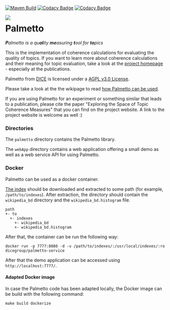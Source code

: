 [![Maven Build](https://github.com/dice-group/Palmetto/actions/workflows/maven.yml/badge.svg)](https://github.com/dice-group/Palmetto/actions/workflows/maven.yml) [![Codacy Badge](https://app.codacy.com/project/badge/Grade/0b0a42e905454c7cacb61243c76316a0)](https://www.codacy.com/gh/dice-group/Palmetto/dashboard?utm_source=github.com&amp;utm_medium=referral&amp;utm_content=dice-group/Palmetto&amp;utm_campaign=Badge_Grade) [![Codacy Badge](https://app.codacy.com/project/badge/Coverage/0b0a42e905454c7cacb61243c76316a0)](https://www.codacy.com/gh/dice-group/Palmetto/dashboard?utm_source=github.com&utm_medium=referral&utm_content=dice-group/Palmetto&utm_campaign=Badge_Coverage)

<img src="https://hobbitdata.informatik.uni-leipzig.de/homes/mroeder/palmetto/palmetto_64px.png" align="left" />

Palmetto
========
<i><b>P</b>almetto is a qu<b>al</b>ity <b>me</b>asuring <b>t</b>ool for <b>to</b>pics</i>

This is the implementation of coherence calculations for evaluating the quality of topics. If you want to learn more about coherence calculations and their meaning for topic evaluation, take a look at the <a href="http://palmetto.aksw.org/">project homepage</a> - especially at the publications.

<span xmlns:dct="http://purl.org/dc/terms/" property="dct:title">Palmetto</span> from <a xmlns:cc="http://creativecommons.org/ns#" href="http://cs.uni-paderborn.de/ds/" property="cc:attributionName" rel="cc:attributionURL">DICE</a> is licensed under a <a rel="license" href="https://www.gnu.org/licenses/agpl.txt">AGPL v3.0 License</a>.

Please take a look at the the wikipage to read <a href="https://github.com/AKSW/Palmetto/wiki/How-Palmetto-can-be-used">how Palmetto can be used</a>.

If you are using Palmetto for an experiment or something similar that leads to a publication, please cite the paper "Exploring the Space of Topic Coherence Measures" that you can find on the project website. A link to the project website is welcome as well :)

### Directories

The `palmetto` directory contains the Palmetto library.

The `webApp` directory contains a web application offering a small demo as well as a web service API for using Palmetto.

### Docker

Palmetto can be used as a docker container.

[The index](https://hobbitdata.informatik.uni-leipzig.de/homes/mroeder/palmetto/Wikipedia_bd.zip) should be downloaded and extracted to some path (for example, `/path/to/indexes`). After extraction, the directory should contain the `wikipedia_bd` directory and the `wikipedia_bd.histogram` file.
```
path
+- to
  +- indexes
    +- wikipedia_bd
    +- wikipedia_bd.histogram
```
After that, the container can be run the following way:
```
docker run -p 7777:8080 -d -v /path/to/indexes/:/usr/local/indexes/:ro dicegroup/palmetto-service
```
After that the demo application can be accessed using `http://localhost:7777/`.

#### Adapted Docker image

In case the Palmetto code has been adapted locally, the Docker image can be build with the following command:
```
make build dockerize
```

